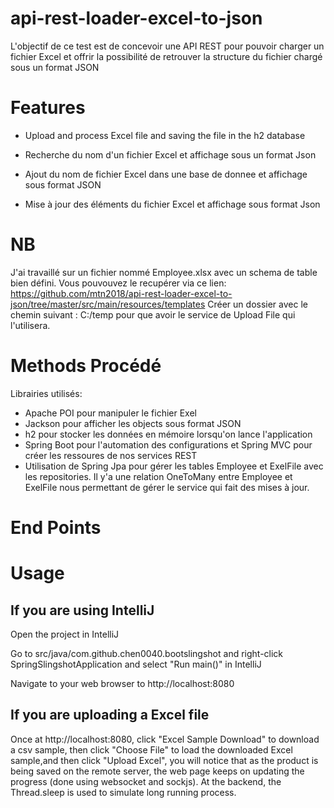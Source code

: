 # api-rest-loader-excel-to-json

L'objectif de ce test est de concevoir une API REST pour pouvoir charger un fichier Excel et 
offrir la possibilité de retrouver la structure du fichier chargé sous un format JSON

# Features

* Upload and process Excel file and saving the file in the h2 database
* Recherche du nom d'un fichier Excel et affichage sous un format Json

* Ajout du nom de fichier Excel dans une base de donnee et affichage sous format JSON
* Mise à jour des éléments du fichier Excel et affichage sous format Json

# NB

J'ai travaillé sur un fichier nommé Employee.xlsx avec un schema de table bien défini.
Vous pouvouvez le recupérer 
via ce lien: https://github.com/mtn2018/api-rest-loader-excel-to-json/tree/master/src/main/resources/templates
Créer un dossier avec le chemin  suivant : C:/temp pour que avoir le service de Upload File qui l'utilisera.


# Methods Procédé

Librairies utilisés:

- Apache POI pour manipuler le fichier Exel
- Jackson pour afficher les objects sous format JSON
- h2 pour stocker les données en mémoire lorsqu'on lance l'application
- Spring Boot pour l'automation des configurations et Spring MVC pour créer les ressoures de nos services REST
- Utilisation de Spring Jpa pour gérer les tables Employee et ExelFile avec les repositories. Il y'a une relation OneToMany entre 
  Employee et ExelFile nous permettant de gérer le service qui fait des mises à jour.
  

# End Points




# Usage

## If you are using IntelliJ

Open the project in IntelliJ

Go to src/java/com.github.chen0040.bootslingshot and right-click SpringSlingshotApplication and select "Run main()" in IntelliJ

Navigate to your web browser to http://localhost:8080

## If you are uploading a Excel file

Once at http://localhost:8080, click "Excel Sample Download" to download a csv sample, then click "Choose File" to load the
downloaded Excel sample,and then click "Upload Excel", you will notice that as the product is being saved on the remote server,
the web page keeps on updating the progress (done using websocket and sockjs). At the backend, the Thread.sleep is used to simulate
long running process.
